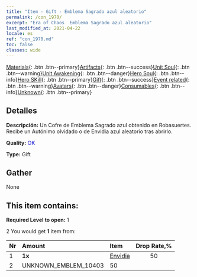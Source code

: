 ```yaml
---
title: "Item - Gift - Emblema Sagrado azul aleatorio"
permalink: /con_1970/
excerpt: "Era of Chaos  Emblema Sagrado azul aleatorio"
last_modified_at: 2021-04-22
locale: es
ref: "con_1970.md"
toc: false
classes: wide
---
```

 [Materials](/ItemsES/){: .btn .btn--primary}[Artifacts](/ItemsES/Artifacts/){: .btn .btn--success}[Unit Soul](/ItemsES/UnitSoul/){: .btn .btn--warning}[Unit Awakening](/ItemsES/UnitAwakening/){: .btn .btn--danger}[Hero Soul](/ItemsES/HeroSoul/){: .btn .btn--info}[Hero SKill](/ItemsES/HeroSkill/){: .btn .btn--primary}[Gift](/ItemsES/Gift/){: .btn .btn--success}[Event related](/ItemsES/Events/){: .btn .btn--warning}[Avatars](/ItemsES/Avatars/){: .btn .btn--danger}[Consumables](/ItemsES/Consumables/){: .btn .btn--info}[Unknown](/ItemsES/Unknown/){: .btn .btn--primary}

## Detalles
 **Descripción:** Un Cofre de Emblema Sagrado azul obtenido en Robasuertes. Recibe un Autónimo olvidado o de Envidia azul aleatorio tras abrirlo.

 **Quality:** <span style="color: #0000CD">OK</span>

 **Type:** Gift

## Gather

  None

## This item contains:

 **Required Level to open:** 1

 2 You would get **1** item  from:

  | Nr | Amount |     Item    | Drop Rate,% |
  |:---|:-------|:------------|:---------:|
  | 1 |  **1x** | [Envidia](/es/Emblem/Jealousy/) | 50 | 
  | 2 | UNKNOWN_EMBLEM_10403 | 50 | 
